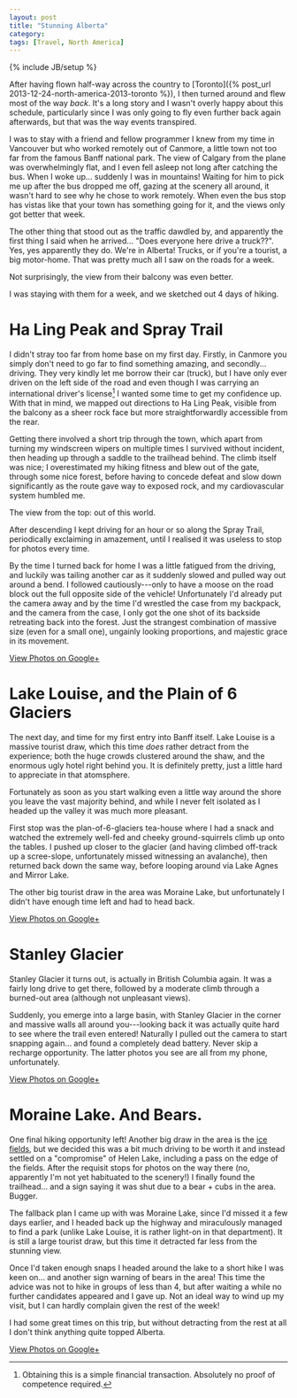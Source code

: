 ```yaml
---
layout: post
title: "Stunning Alberta"
category: 
tags: [Travel, North America]
---
```

{% include JB/setup %}

After having flown half-way across the country to
[Toronto]({% post_url 2013-12-24-north-america-2013-toronto %}),
I then turned around and flew most of the way *back*.  It's a long
story and I wasn't overly happy about this schedule, particularly
since I was only going to fly even further back again afterwards, but
that was the way events transpired.

I was to stay with a friend and fellow programmer I knew from my time
in Vancouver but who worked remotely out of Canmore, a little town not
too far from the famous Banff national park.  The view of Calgary from
the plane was overwhelmingly flat, and I even fell asleep not long
after catching the bus.  When I woke up... suddenly I was in
mountains!  Waiting for him to pick me up after the bus dropped me
off, gazing at the scenery all around, it wasn't hard to see why he
chose to work remotely.  When even the bus stop has vistas like that
your town has something going for it, and the views only got better
that week.

The other thing that stood out as the traffic dawdled by, and
apparently the first thing I said when he arrived... "Does everyone
here drive a truck??".  Yes, yes apparently they do.  We're in
Alberta!  Trucks, or if you're a tourist, a big motor-home.  That was
pretty much all I saw on the roads for a week.

Not surprisingly, the view from their balcony was even better.

I was staying with them for a week, and we sketched out 4 days of
hiking.

# Ha Ling Peak and Spray Trail

I didn't stray too far from home base on my first day.  Firstly, in
Canmore you simply don't need to go far to find something amazing, and
secondly... driving.  They very kindly let me borrow their car
(truck), but I have only ever driven on the left side of the road and
even though I was carrying an international driver's license[^1] I
wanted some time to get my confidence up.  With that in mind, we
mapped out directions to Ha Ling Peak, visible from the balcony as a
sheer rock face but more straightforwardly accessible from the rear.

Getting there involved a short trip through the town, which apart from
turning my windscreen wipers on multiple times I survived without
incident, then heading up through a saddle to the trailhead behind.
The climb itself was nice; I overestimated my hiking fitness and blew
out of the gate, through some nice forest, before having to concede
defeat and slow down significantly as the route gave way to exposed
rock, and my cardiovascular system humbled me.

The view from the top: out of this world.

After descending I kept driving for an hour or so along the Spray
Trail, periodically exclaiming in amazement, until I realised it was
useless to stop for photos every time.

By the time I turned back for home I was a little fatigued from the
driving, and luckily was tailing another car as it suddenly slowed and
pulled way out around a bend.  I followed cautiously---only to have a
moose on the road block out the full opposite side of the vehicle!
Unfortunately I'd already put the camera away and by the time I'd
wrestled the case from my backpack, and the camera from the case, I
only got the one shot of its backside retreating back into the forest.
Just the strangest combination of massive size (even for a small one),
ungainly looking proportions, and majestic grace in its movement.

<div data-album="5916639630032063457" class="gallery"><a href="https://plus.google.com/photos/110262280296887306226/albums/5916639630032063457">View Photos on Google+</a></div>


# Lake Louise, and the Plain of 6 Glaciers

The next day, and time for my first entry into Banff itself.  Lake
Louise is a massive tourist draw, which this time *does* rather
detract from the experience; both the huge crowds clustered around the
shaw, and the enormous ugly hotel right behind you.  It is definitely
pretty, just a little hard to appreciate in that atomsphere.

Fortunately as soon as you start walking even a little way around the
shore you leave the vast majority behind, and while I never felt
isolated as I headed up the valley it was much more pleasant.

First stop was the plan-of-6-glaciers tea-house where I had a snack
and watched the extremely well-fed and cheeky ground-squirrels climb
up onto the tables.  I pushed up closer to the glacier (and having
climbed off-track up a scree-slope, unfortunately missed witnessing an
avalanche), then returned back down the same way, before looping
around via Lake Agnes and Mirror Lake.

The other big tourist draw in the area was Moraine Lake, but
unfortunately I didn't have enough time left and had to head back.

<div data-album="5921066357183003409" class="gallery"><a href="https://plus.google.com/photos/110262280296887306226/albums/5921066357183003409">View Photos on Google+</a></div>


# Stanley Glacier

Stanley Glacier it turns out, is actually in British Columbia again.
It was a fairly long drive to get there, followed by a moderate climb
through a burned-out area (although not unpleasant views).

Suddenly, you emerge into a large basin, with Stanley Glacier in the
corner and massive walls all around you---looking back it was actually
quite hard to see where the trail even entered!  Naturally I pulled
out the camera to start snapping again... and found a completely dead
battery.  Never skip a recharge opportunity.  The latter photos you
see are all from my phone, unfortunately.

<div data-album="5921069974618797937" class="gallery"><a href="https://plus.google.com/photos/110262280296887306226/albums/5921069974618797937">View Photos on Google+</a></div>


# Moraine Lake.  And Bears.

One final hiking opportunity left!  Another big draw in the area is
the [ice fields](http://www.icefieldsparkway.ca/), but we decided this
was a bit much driving to be worth it and instead settled on a
"compromise" of Helen Lake, including a pass on the edge of the
fields.  After the requisit stops for photos on the way there (no,
apparently I'm not yet habituated to the scenery!) I finally found the
trailhead... and a sign saying it was shut due to a bear + cubs in the
area.  Bugger.

The fallback plan I came up with was Moraine Lake, since I'd missed it
a few days earlier, and I headed back up the highway and miraculously
managed to find a park (unlike Lake Louise, it is rather light-on in
that department).  It is still a large tourist draw, but this time it
detracted far less from the stunning view.

Once I'd taken enough snaps I headed around the lake to a short hike I
was keen on... and another sign warning of bears in the area!  This
time the advice was not to hike in groups of less than 4, but after
waiting a while no further candidates appeared and I gave up.  Not an
ideal way to wind up my visit, but I can hardly complain given the
rest of the week!

I had some great times on this trip, but without detracting from the
rest at all I don't think anything quite topped Alberta.

<div data-album="5921073944914439873" class="gallery"><a href="https://plus.google.com/photos/110262280296887306226/albums/5921073944914439873">View Photos on Google+</a></div>


[^1]: Obtaining this is a simple financial transaction.  Absolutely no
proof of competence required.
